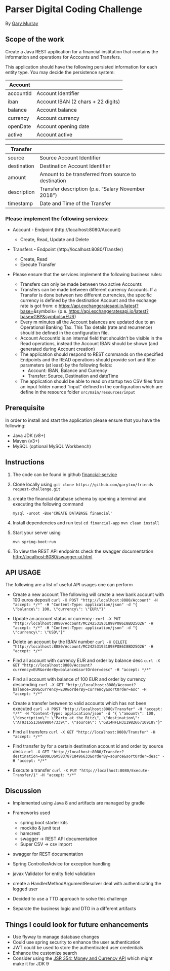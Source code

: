# Parser Digital Coding Challenge

By [Gary Murray](mailto:garytxo@gmail.com)

## Scope of the work

Create a Java REST application for a financial institution that contains the information and operations for
Accounts​ and ​Transfers.​

This application should have the following ​persisted information​ for each entity type. You may decide the
persistence system:

| Account        |          | 
| ------------- |-------------|
| accountId     | Account​ Identifier |
| iban      | Account I​BAN (2 chars + 22 digits)      |  
| balance | Account​ balance     |    
| currency | Account​ currency    |
| openDate | Account​ opening date      |
| active | Account​ active     |



| Transfer        |          | 
| ------------- |-------------|
| source     | Source ​Account​ Identifier |
| destination      | Destination ​Account​ Identifier     |  
| amount | Amount to be transferred from ​source​ to ​destination     |    
| description | Transfer​ description (p.e. “Salary November 2018”)   |
| timestamp | Date and Time of the ​Transfer    |


### Please implement the following services:

- Account - Endpoint (​http://localhost:8080/Account​)
    
    * Create, Read, Update and Delete
- Transfers - Endpoint (​http://localhost:8080/Transfer​) 

    * Create, Read
    * Execute Transfer

- Please ensure that the services implement the following business rules:

    * Transfer​s can only be made between two active ​Accounts​ 
    * Transfer​s can be made between different currency ​Account​s. If a ​Transfer​ is done between two
      different currencies, the specific currency is defined by the destination ​Account​ and the exchange rate is got from:
      o https://api.exchangeratesapi.io/latest?base=<baseCode>&symbols=<currencyCode> 
      (p.e. https://api.exchangeratesapi.io/latest?base=GBP&symbols=EUR​)
    * Every m minutes all the ​Account​ balances are updated due to an Operational Banking Tax. This Tax details (rate and recurrence) should be defined in the configuration file.
    * Account​ AccountId is an internal field that shouldn’t be visible in the Read operations, instead the Account​ IBAN should be shown (and generated during Account creation)
    * The application should respond to REST commands on the specified Endpoints and the READ operations should provide sort and filter parameters (at least) by the following fields:
        * Account​: ​IBAN​, ​Balance​ and ​Currency
        * Transfer:​ ​Source​, ​Destination​ and ​dateTime
    * The application should be able to read on startup two CSV files from an input folder named “input” defined in the configuration
    which are define in the resource folder `src/main/resources/input`

## Prerequisite
In order to install and start the application please ensure that you have the following:
- Java JDK (v8+)
- Maven (v3+)
- MySQL (optional MySQL Workbench)


## Instructions
1. The code can be found in github  [financial-service](https://github.com/garytxo/financial-service)
2. Clone locally using
   `git clone https://github.com/garytxo/friends-request-challenge.git`
   
3. create the financial database schema by opening a terminal and executing the following command
    
    `mysql -uroot -Bse'CREATE DATABASE financial'`
4. Install dependencies and run test
    `cd financial-app`
    `mvn clean install`

5. Start your server using 
   
    `mvn spring-boot:run`
    
6. To view the REST API endpoints check the swagger documentation [http://localhost:8080/swagger-ui.html](http://localhost:8080/swagger-ui.html)


## API USAGE
The following are a list of useful API usages one can perform

-  Create a new account The following will create a new bank account with 100 euros deposit
`curl -X POST "http://localhost:8080/Account" -H "accept: */*" -H "Content-Type: application/json" -d "{ \"balance\": 100, \"currency\": \"EUR\"}"`

- Update an account status or currency :
`curl -X PUT "http://localhost:8080/Account/MC242531931898PO86I8BD25Q26" -H "accept: */*" -H "Content-Type: application/json" -d "{ \"currency\": \"USD\"}"`

- Delete an account by the IBAN number
`curl -X DELETE "http://localhost:8080/Account/MC242531931898PO86I8BD25Q26" -H "accept: */*"`

- Find all account with currency EUR and order by balance desc
`curl -X GET "http://localhost:8080/Account?currency=EUR&orderBy=balance&sortOrder=desc" -H "accept: */*"`

- Find all account with balance of 100 EUR and order by currency descending
`curl -X GET "http://localhost:8080/Account?balance=100&currency=EUR&orderBy=currency&sortOrder=asc" -H "accept: */*"`

- Create a transfer between to valid accounts which has not been executed
`curl -X POST "http://localhost:8080/Transfer" -H "accept: */*" -H "Content-Type: application/json" -d "{ \"amount\": 100, \"description\": \"Party at the Ritz\", \"destination\": \"AT931551366098047339\", \"source\": \"GB14HFLH31198266710918\"}"`

- Find all transfers 
`curl -X GET "http://localhost:8080/Transfer" -H "accept: */*"`

- Find transfer by for a certain destination account id and order by source desc
`curl -X GET "http://localhost:8080/Transfer?destination=GB09LUGV58378718496633&orderBy=source&sortOrder=desc" -H "accept: */*"`

- Execute a transfer 
`curl -X PUT "http://localhost:8080/Execute-Transfer/1" -H "accept: */*"`


## Discussion

* Implemented using Java 8 and artifacts are managed by gradle

* Frameworks used 
    * spring boot starter kits
    * mockito & junit test
    * hamcrest
    * swagger -> REST API documentation
    * Super CSV  ->  csv import
    
* swagger for REST documentation
* Spring ControllerAdvice for exception handling
* javax Validator for entity field validation
* create a HandlerMethodArgumentResolver deal with authenticating the logged user

* Decided to use a TTD approach to solve this challenge 
* Separate the business logic and DTO in a different artifacts 

## Things I could look for future enhancements 
- Use flyway to manage database changes
- Could use spring security to enhance the user authentication
- JWT could be used to store the authenticated user credentials 
- Enhance the customize search
- Consider using the [JSR 354: Money and Currency API](https://jcp.org/en/jsr/detail?id=354) which might make it for JDK 9